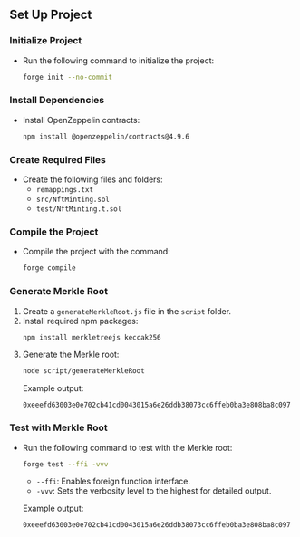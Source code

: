 ## Set Up Project

### Initialize Project
- Run the following command to initialize the project:
  ```bash
  forge init --no-commit
  ```

### Install Dependencies
- Install OpenZeppelin contracts:
  ```bash
  npm install @openzeppelin/contracts@4.9.6
  ```

### Create Required Files
- Create the following files and folders:
  - `remappings.txt`
  - `src/NftMinting.sol`
  - `test/NftMinting.t.sol`

### Compile the Project
- Compile the project with the command:
  ```bash
  forge compile
  ```

### Generate Merkle Root
1. Create a `generateMerkleRoot.js` file in the `script` folder.
2. Install required npm packages:
   ```bash
   npm install merkletreejs keccak256
   ```
3. Generate the Merkle root:
   ```bash
   node script/generateMerkleRoot
   ```
   Example output:
   ```
   0xeeefd63003e0e702cb41cd0043015a6e26ddb38073cc6ffeb0ba3e808ba8c097
   ```

### Test with Merkle Root
- Run the following command to test with the Merkle root:
  ```bash
  forge test --ffi -vvv
  ```
  - `--ffi`: Enables foreign function interface.
  - `-vvv`: Sets the verbosity level to the highest for detailed output.
  
  Example output:
  ```
  0xeeefd63003e0e702cb41cd0043015a6e26ddb38073cc6ffeb0ba3e808ba8c097
  ```
